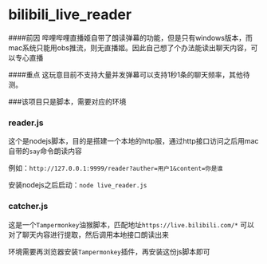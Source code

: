 # bilibili_live_reader

####前因
哔哩哔哩直播姬自带了朗读弹幕的功能，但是只有windows版本，而mac系统只能用obs推流，则无直播姬。因此自己想了个办法能读出聊天内容，可以专心直播

####重点
这玩意目前不支持大量并发弹幕可以支持1秒1条的聊天频率，其他待测。

###该项目只是脚本，需要对应的环境

### reader.js

这个是nodejs脚本，目的是搭建一个本地的http服，通过http接口访问之后用mac自带的```say```命令朗读内容

例如：```http://127.0.0.1:9999/reader?auther=用户1&content=你是谁```

安装nodejs之后启动：```node live_reader.js```

### catcher.js
这是一个```Tampermonkey```油猴脚本，匹配地址```https://live.bilibili.com/*```
可以对了聊天内容进行提取，然后调用本地接口朗读出来

环境需要再浏览器安装```Tampermonkey```插件，再安装这份js脚本即可


